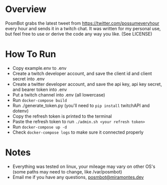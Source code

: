 # Overview

PosmBot grabs the latest tweet from https://twitter.com/possumeveryhour every hour and sends it in a twitch chat. It was written for my personal use, but feel free to use or derive the code any way you like. (See LICENSE)

# How To Run

- Copy example.env to .env
- Create a twitch developer account, and save the client id and client secret into .env
- Create a twitter developer account, and save the api key, api key secret, and bearer token into .env
- Put a twitch channel into .env (all lowercase)
- Run `docker-compose build`
- Run ./generate_token.py (you'll need to `pip install` twitchAPI and dotenv)
- Copy the refresh token is printed to the terminal
- Paste the refresh token to run `./admin.sh <your refresh token>`
- Run `docker-compose up -d`
- Check `docker-compose logs` to make sure it connected properly

# Notes

- Everything was tested on linux, your mileage may vary on other OS's (some paths may need to change, like /var/posmbot)
- Email me if you have any questions, posmbot@miramontes.dev
